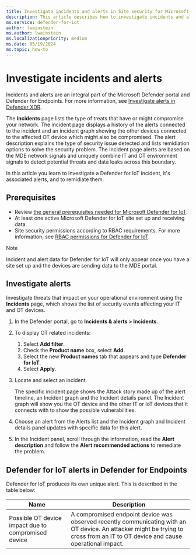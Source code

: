 ```yaml
---
title: Investigate incidents and alerts in Site security for Microsoft Defender for IoT in the Defender portal
description: This article describes how to investigate incidents and alerts in the Site security feature of Microsoft Defender for IoT in the Defender portal
ms.service: defender-for-iot
author: lwainstein
ms.author: lwainstein
ms.localizationpriority: medium
ms.date: 05/19/2024
ms.topic: how-to
---
```


# Investigate incidents and alerts

Incidents and alerts are an integral part of the Microsoft Defender portal and Defender for Endpoints. For more information, see [Investigate alerts in Defender XDR](/defender-xdr/investigate-alerts.md).

The **Incidents** page lists the type of treats that have or might compromise your network. The incident page displays a history of the alerts connected to the incident and an incident graph showing the other devices connected to the affected OT device which might also be compromised. The alert description explains the type of security issue detected and lists remidiation options to solve the security problem. The Incident page alerts are based on the MDE network signals and uniquely combine IT and OT environment signals to detect potential threats and data leaks across this boundary.

In this article you learn to investigate a Defender for IoT incident, it's associated alerts, and to remidiate them.

## Prerequisites

- Review [the general prerequisites needed for Microsoft Defender for IoT](prerequisites.md).
- At least one active Microsoft Defender for IoT site set up and receiving data.
- Site security permissions according to RBAC requirements. For more information, see [RBAC permissions for Defender for IoT](prerequisites.md#permissions).

>[!Note]
>Incident and alert data for Defender for IoT will only appear once you have a site set up and the devices are sending data to the MDE portal.

## Investigate alerts

Investigate threats that impact on your operational environment using the **Incidents** page, which shows the list of security events affecting your IT and OT devices.

1. In the Defender portal, go to **Incidents & alerts > Incidents**.

1. To display OT related incidents:
    1. Select **Add filter**.
    1. Check the **Product name** box, select **Add**.
    1. Select the new **Product names** tab that appears and type **Defender for IoT**.
    1. Select **Apply**.

1. Locate and select an incident.

    The specific incident page shows the Attack story made up of the alert timeline, an Incident graph and the Incident details panel. The Incident graph will show you the OT device and the other IT or IoT devices that it connects with to show the possible vulnerabilities.

1. Choose an alert from the Alerts list and the Incident graph and Incident details panel updates with specific data for this alert.

1. In the Incident panel, scroll through the information, read the **Alert description** and follow the **Alert recommended actions** to remediate the problem.

## Defender for IoT alerts in Defender for Endpoints

Defender for IoT produces its own unique alert. This is described in the table below:

| Name | Description |
|----|----|
| Possible OT device impact due to compromised device | A compromised endpoint device was observed recently communicating with an OT device. An attacker might be trying to cross from an IT to OT device and cause operational impact.  |
